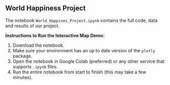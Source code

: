 ## World Happiness Project

The notebook `World_Happines_Project.ipynb` contains the full code, data and results of our project.

**Instructions to Run the Interactive Map Demo:**
1. Download the notebook.
2. Make sure your environment has an up to date version of the `plotly` package. 
3. Open the notebook in Google Colab (preferred) or any other service that supports `.ipynb` files.
4. Run the entire notebook from start to finish (this may take a few minutes).
